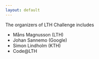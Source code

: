```yaml
---
layout: default
---
```

The organizers of LTH Challenge includes
- Måns Magnusson (LTH)
- Johan Sannemo  (Google)
- Simon Lindholm (KTH)
- Code@LTH
